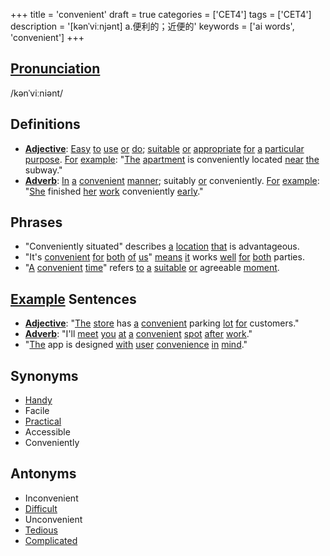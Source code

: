 +++
title = 'convenient'
draft = true
categories = ['CET4']
tags = ['CET4']
description = '[kənˈviːnjənt] a.便利的；近便的'
keywords = ['ai words', 'convenient']
+++

## [Pronunciation](/en/post/pronunciation/)
/kənˈviːniənt/

## Definitions
- **[Adjective](/en/post/adjective/)**: [Easy](/en/post/easy/) [to](/en/post/to/) [use](/en/post/use/) [or](/en/post/or/) [do](/en/post/do/); [suitable](/en/post/suitable/) [or](/en/post/or/) [appropriate](/en/post/appropriate/) [for](/en/post/for/) [a](/en/post/a/) [particular](/en/post/particular/) [purpose](/en/post/purpose/). [For](/en/post/for/) [example](/en/post/example/): "[The](/en/post/the/) [apartment](/en/post/apartment/) is conveniently located [near](/en/post/near/) [the](/en/post/the/) subway."
- **[Adverb](/en/post/adverb/)**: [In](/en/post/in/) [a](/en/post/a/) [convenient](/en/post/convenient/) [manner](/en/post/manner/); suitably [or](/en/post/or/) conveniently. [For](/en/post/for/) [example](/en/post/example/): "[She](/en/post/she/) finished [her](/en/post/her/) [work](/en/post/work/) conveniently [early](/en/post/early/)."

## Phrases
- "Conveniently situated" describes [a](/en/post/a/) [location](/en/post/location/) [that](/en/post/that/) is advantageous.
- "It's [convenient](/en/post/convenient/) [for](/en/post/for/) [both](/en/post/both/) [of](/en/post/of/) [us](/en/post/us/)" [means](/en/post/means/) [it](/en/post/it/) works [well](/en/post/well/) [for](/en/post/for/) [both](/en/post/both/) parties.
- "[A](/en/post/a/) [convenient](/en/post/convenient/) [time](/en/post/time/)" refers [to](/en/post/to/) [a](/en/post/a/) [suitable](/en/post/suitable/) [or](/en/post/or/) agreeable [moment](/en/post/moment/).

## [Example](/en/post/example/) Sentences
- **[Adjective](/en/post/adjective/)**: "[The](/en/post/the/) [store](/en/post/store/) has [a](/en/post/a/) [convenient](/en/post/convenient/) parking [lot](/en/post/lot/) [for](/en/post/for/) customers."
- **[Adverb](/en/post/adverb/)**: "I'll [meet](/en/post/meet/) [you](/en/post/you/) [at](/en/post/at/) [a](/en/post/a/) [convenient](/en/post/convenient/) [spot](/en/post/spot/) [after](/en/post/after/) [work](/en/post/work/)."
- "[The](/en/post/the/) app is designed [with](/en/post/with/) [user](/en/post/user/) [convenience](/en/post/convenience/) [in](/en/post/in/) [mind](/en/post/mind/)."

## Synonyms
- [Handy](/en/post/handy/)
- Facile
- [Practical](/en/post/practical/)
- Accessible
- Conveniently

## Antonyms
- Inconvenient
- [Difficult](/en/post/difficult/)
- Unconvenient
- [Tedious](/en/post/tedious/)
- [Complicated](/en/post/complicated/)
